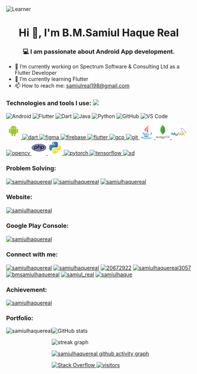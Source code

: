 ![Learner](https://firebasestorage.googleapis.com/v0/b/islamicduniya-527ae.appspot.com/o/B.M.Samiul_Haque_Real.png?alt=media&token=dea6f7dc-a2dc-4951-8e99-868d77e4a343)
<h1 align="center">Hi 👋, I'm B.M.Samiul Haque Real</h1>
<h3 align="center">💻 I am passionate about Android App development.</h3>

- 🔭 I’m currently working on Spectrum Software & Consulting Ltd as a Flutter Developer
- 🌱 I’m currently learning Flutter  
- 📫 How to reach me: samiulreal198@gmail.com 


### Technologies and tools I use: <img src="https://media.giphy.com/media/WUlplcMpOCEmTGBtBW/giphy.gif" width="40">
![Android](https://img.shields.io/badge/Android_Studio-3DDC84?style=for-the-badge&logo=android-studio&logoColor=white)
![Flutter](https://img.shields.io/badge/Flutter-02569B?style=for-the-badge&logo=flutter&logoColor=white)
![Dart](https://img.shields.io/badge/Dart-0175C2?style=for-the-badge&logo=dart&logoColor=white)
![Java](https://img.shields.io/badge/Java-ED8B00?style=for-the-badge&logo=openjdk&logoColor=white)
![Python](https://img.shields.io/badge/Python-14354C?style=for-the-badge&logo=python&logoColor=white)
![GitHub](https://img.shields.io/badge/GitHub-100000?style=for-the-badge&logo=github&logoColor=white)
![VS Code](https://img.shields.io/badge/Visual_Studio_Code-0078D4?style=for-the-badge&logo=visual%20studio%20code&logoColor=white)

<p align="left"> <a href="https://developer.android.com" target="_blank" rel="noreferrer"> <img src="https://raw.githubusercontent.com/devicons/devicon/master/icons/android/android-original-wordmark.svg" alt="android" width="40" height="40"/> </a> <a href="https://dart.dev" target="_blank" rel="noreferrer"> <img src="https://www.vectorlogo.zone/logos/dartlang/dartlang-icon.svg" alt="dart" width="40" height="40"/> </a> <a href="https://www.figma.com/" target="_blank" rel="noreferrer"> <img src="https://www.vectorlogo.zone/logos/figma/figma-icon.svg" alt="figma" width="40" height="40"/> </a> <a href="https://firebase.google.com/" target="_blank" rel="noreferrer"> <img src="https://www.vectorlogo.zone/logos/firebase/firebase-icon.svg" alt="firebase" width="40" height="40"/> </a> <a href="https://flutter.dev" target="_blank" rel="noreferrer"> <img src="https://www.vectorlogo.zone/logos/flutterio/flutterio-icon.svg" alt="flutter" width="40" height="40"/> </a> <a href="https://cloud.google.com" target="_blank" rel="noreferrer"> <img src="https://www.vectorlogo.zone/logos/google_cloud/google_cloud-icon.svg" alt="gcp" width="40" height="40"/> </a> <a href="https://git-scm.com/" target="_blank" rel="noreferrer"> <img src="https://www.vectorlogo.zone/logos/git-scm/git-scm-icon.svg" alt="git" width="40" height="40"/> </a> <a href="https://www.java.com" target="_blank" rel="noreferrer"> <img src="https://raw.githubusercontent.com/devicons/devicon/master/icons/java/java-original.svg" alt="java" width="40" height="40"/> </a> <a href="https://www.mongodb.com/" target="_blank" rel="noreferrer"> <img src="https://raw.githubusercontent.com/devicons/devicon/master/icons/mongodb/mongodb-original-wordmark.svg" alt="mongodb" width="40" height="40"/> </a> <a href="https://www.mysql.com/" target="_blank" rel="noreferrer"> <img src="https://raw.githubusercontent.com/devicons/devicon/master/icons/mysql/mysql-original-wordmark.svg" alt="mysql" width="40" height="40"/> </a> <a href="https://opencv.org/" target="_blank" rel="noreferrer"> <img src="https://www.vectorlogo.zone/logos/opencv/opencv-icon.svg" alt="opencv" width="40" height="40"/> </a> <a href="https://www.php.net" target="_blank" rel="noreferrer"> <img src="https://raw.githubusercontent.com/devicons/devicon/master/icons/php/php-original.svg" alt="php" width="40" height="40"/> </a> <a href="https://www.python.org" target="_blank" rel="noreferrer"> <img src="https://raw.githubusercontent.com/devicons/devicon/master/icons/python/python-original.svg" alt="python" width="40" height="40"/> </a> <a href="https://pytorch.org/" target="_blank" rel="noreferrer"> <img src="https://www.vectorlogo.zone/logos/pytorch/pytorch-icon.svg" alt="pytorch" width="40" height="40"/> </a> <a href="https://www.tensorflow.org" target="_blank" rel="noreferrer"> <img src="https://www.vectorlogo.zone/logos/tensorflow/tensorflow-icon.svg" alt="tensorflow" width="40" height="40"/> </a> <a href="https://www.adobe.com/products/xd.html" target="_blank" rel="noreferrer"> <img src="https://cdn.worldvectorlogo.com/logos/adobe-xd.svg" alt="xd" width="40" height="40"/> </a> </p>

### Problem Solving:
<a href="https://www.beecrowd.com.br/judge/en/profile/421670" target="blank"><img align="center" src="https://i.postimg.cc/50ZkFHPq/uri.png" alt="samiulhaquereal" height="30" width="40" /></a>
<a href="https://codeforces.com/profile/samiulhaque" target="blank"><img align="center" src="https://i.postimg.cc/5NzM1ZMj/community-Icon-xcagst8qta391.png" alt="samiulhaquereal" height="30" width="40" /></a>
<a href="https://leetcode.com/u/l0OabUudPP" target="blank"><img align="center" src="https://i.postimg.cc/MpbKzS7j/Leet-Code-Logo-1.png" alt="samiulhaquereal" height="30" width="40" /></a>

### Website:
<a href="https://samiulhaquereal.github.io" target="blank"><img align="center" src="https://i.ibb.co/k452cRP/373-3730365-web-icons-vector-png-favicon.png" alt="samiulhaquereal" height="30" width="40" /></a>

### Google Play Console:
<a href="https://play.google.com/store/apps/dev?id=5551015295329500291" target="blank"><img align="center" src="https://i.postimg.cc/t4T7Y78M/download.png" alt="samiulhaquereal" height="30" width="40" /></a>

<h3 align="left">Connect with me:</h3>
<p align="left">
<a href="https://twitter.com/samiulhaquereal" target="blank"><img align="center" src="https://raw.githubusercontent.com/rahuldkjain/github-profile-readme-generator/master/src/images/icons/Social/twitter.svg" alt="samiulhaquereal" height="30" width="40" /></a>
<a href="https://linkedin.com/in/samiulhaquereal" target="blank"><img align="center" src="https://raw.githubusercontent.com/rahuldkjain/github-profile-readme-generator/master/src/images/icons/Social/linked-in-alt.svg" alt="samiulhaquereal" height="30" width="40" /></a>
<a href="https://stackoverflow.com/users/20672922" target="blank"><img align="center" src="https://raw.githubusercontent.com/rahuldkjain/github-profile-readme-generator/master/src/images/icons/Social/stack-overflow.svg" alt="20672922" height="30" width="40" /></a>
<a href="https://kaggle.com/samiulhaquereal3057" target="blank"><img align="center" src="https://raw.githubusercontent.com/rahuldkjain/github-profile-readme-generator/master/src/images/icons/Social/kaggle.svg" alt="samiulhaquereal3057" height="30" width="40" /></a>
<a href="https://fb.com/bmsamiulhaquereal" target="blank"><img align="center" src="https://raw.githubusercontent.com/rahuldkjain/github-profile-readme-generator/master/src/images/icons/Social/facebook.svg" alt="bmsamiulhaquereal" height="30" width="40" /></a>
<a href="https://instagram.com/samiul_real" target="blank"><img align="center" src="https://raw.githubusercontent.com/rahuldkjain/github-profile-readme-generator/master/src/images/icons/Social/instagram.svg" alt="samiul_real" height="30" width="40" /></a>
<a href="https://codeforces.com/profile/samiulhaque" target="blank"><img align="center" src="https://raw.githubusercontent.com/rahuldkjain/github-profile-readme-generator/master/src/images/icons/Social/codeforces.svg" alt="samiulhaque" height="30" width="40" /></a>
</p>

<h3 align="left">Achievement:</h3>
<p align="left"> <a href="https://github.com/ryo-ma/github-profile-trophy"><img src="https://github-profile-trophy.vercel.app/?username=samiulhaquereal&theme=onedark" alt="samiulhaquereal" /></a> </p>

<h3 align="left">Portfolio:</h3>
<p><img align="left" src="https://github-readme-stats.vercel.app/api/top-langs?username=samiulhaquereal&show_icons=true&theme=midnight-purple&locale=en&layout=compact" height="190" alt="samiulhaquereal" /></p>

![GitHub stats](https://github-readme-stats.vercel.app/api?username=samiulhaquereal&theme=midnight-purple&show_icons=true)

<div align="left">
  
  <img src="https://streak-stats.demolab.com?user=samiulhaquereal&locale=en&mode=daily&theme=midnight-purple&hide_border=false&border_radius=5&order=3" height="170" width="500" alt="streak graph"  />
<br>
</div>

[![samiulhaquereal github activity graph](https://github-readme-activity-graph.vercel.app/graph?username=samiulhaquereal&custom_title=Activity&theme=material&hide_border=true)](https://github.com/samiulhaquereal/github-readme-activity-graph)  

<a href="https://stackoverflow.com/users/20672922/b-m-samiul-haque-real">
       <img alt="Stack Overflow" src="https://img.shields.io/stackexchange/stackoverflow/r/19081882?color=orange&label=reputation&logo=stackoverflow">
       </a>

<a href="https://github.com/samiulhaquereal/">
       <img src="https://komarev.com/ghpvc/?username=samiulhaquereal" alt="visitors" />
       </a>

